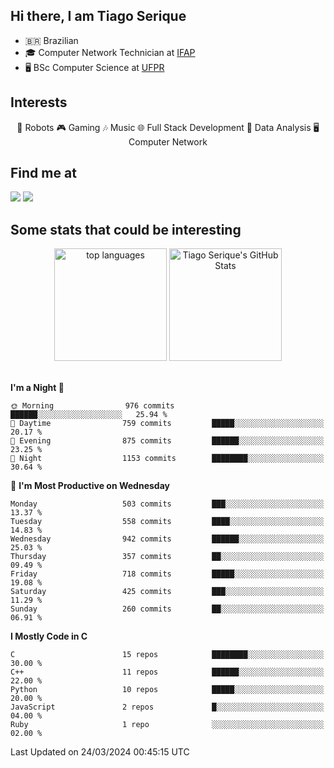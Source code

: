 
<h2> Hi there, I am Tiago Serique</h2>

<div>
	<ul>
		<li>🇧🇷 Brazilian</li>
		<li>🎓 Computer Network Technician at <a href="https://www.ifap.edu.br/">IFAP</a></li>
		<li>🖥️ BSc Computer Science at <a href="https://www.ufpr.br/portalufpr/">UFPR</a></li>
	</ul>
</div>


<h2>Interests</h2>

<div align="center">
	🤖 Robots 🎮 Gaming 🎶 Music 🌐 Full Stack Development 🎲 Data Analysis 🖥️ Computer Network
</div>

<h2>Find me at</h2>

<div>
	<a href="https://www.linkedin.com/in/tiago-serique"><img src="https://img.shields.io/badge/LinkedIn-0077B5?style=for-the-badge&logo=linkedin&logoColor=white"></a>
	<a href="https://www.instagram.com/tiago.serique/"><img src="https://img.shields.io/badge/Instagram-E4405F?style=for-the-badge&logo=instagram&logoColor=white"></a>
</div>

<h2>Some stats that could be interesting</h2>

<div align="center">
	<img height="180em" src="https://tiagoserique.vercel.app/api/top-langs/?layout=compact&theme=tokyonight&username=tiagoserique&langs_count=10&hide=makefile&exclude_repo=vim-mods" alt="top languages">
	<img height="180em" src="https://tiagoserique.vercel.app/api?username=tiagoserique&count_private=true&show_icons=true&theme=tokyonight&include_all_commits=true" alt="Tiago Serique's GitHub Stats">
</div> 

<br>

<!--START_SECTION:waka-->
**I'm a Night 🦉** 

```text
🌞 Morning                976 commits         ██████░░░░░░░░░░░░░░░░░░░   25.94 % 
🌆 Daytime                759 commits         █████░░░░░░░░░░░░░░░░░░░░   20.17 % 
🌃 Evening                875 commits         ██████░░░░░░░░░░░░░░░░░░░   23.25 % 
🌙 Night                  1153 commits        ████████░░░░░░░░░░░░░░░░░   30.64 % 
```
📅 **I'm Most Productive on Wednesday** 

```text
Monday                   503 commits         ███░░░░░░░░░░░░░░░░░░░░░░   13.37 % 
Tuesday                  558 commits         ████░░░░░░░░░░░░░░░░░░░░░   14.83 % 
Wednesday                942 commits         ██████░░░░░░░░░░░░░░░░░░░   25.03 % 
Thursday                 357 commits         ██░░░░░░░░░░░░░░░░░░░░░░░   09.49 % 
Friday                   718 commits         █████░░░░░░░░░░░░░░░░░░░░   19.08 % 
Saturday                 425 commits         ███░░░░░░░░░░░░░░░░░░░░░░   11.29 % 
Sunday                   260 commits         ██░░░░░░░░░░░░░░░░░░░░░░░   06.91 % 
```


**I Mostly Code in C** 

```text
C                        15 repos            ████████░░░░░░░░░░░░░░░░░   30.00 % 
C++                      11 repos            ██████░░░░░░░░░░░░░░░░░░░   22.00 % 
Python                   10 repos            █████░░░░░░░░░░░░░░░░░░░░   20.00 % 
JavaScript               2 repos             █░░░░░░░░░░░░░░░░░░░░░░░░   04.00 % 
Ruby                     1 repo              ░░░░░░░░░░░░░░░░░░░░░░░░░   02.00 % 
```




 Last Updated on 24/03/2024 00:45:15 UTC
<!--END_SECTION:waka-->
